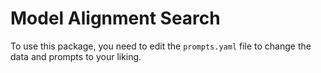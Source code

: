 # Model Alignment Search

To use this package, you need to edit the `prompts.yaml` file to change the data and prompts to your liking.
